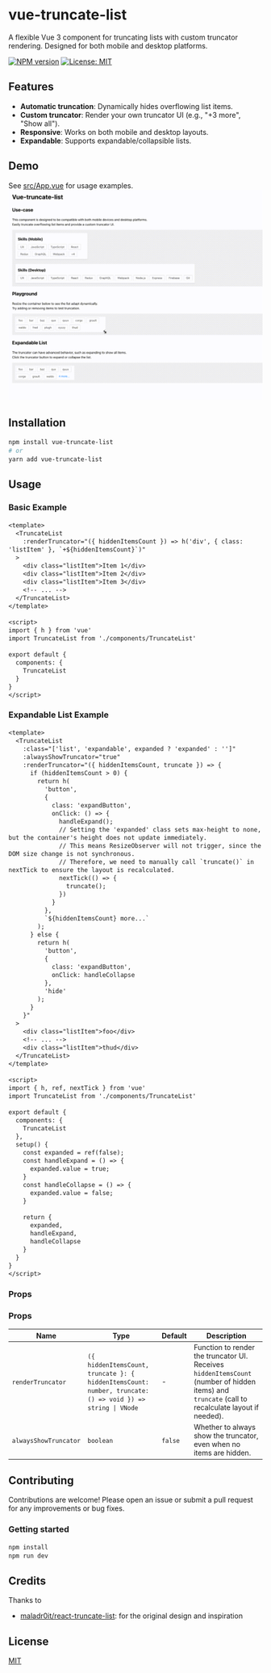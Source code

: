 # vue-truncate-list

A flexible Vue 3 component for truncating lists with custom truncator rendering. Designed for both mobile and desktop platforms.

[![NPM version](https://img.shields.io/npm/v/vue-truncate-list.svg?style=flat)](https://npmjs.com/package/vue-truncate-list)
[![License: MIT](https://img.shields.io/badge/License-MIT-yellow.svg)](./LICENSE)

## Features

- **Automatic truncation**: Dynamically hides overflowing list items.
- **Custom truncator**: Render your own truncator UI (e.g., "+3 more", "Show all").
- **Responsive**: Works on both mobile and desktop layouts.
- **Expandable**: Supports expandable/collapsible lists.

## Demo

See [src/App.vue](src/App.vue) for usage examples.
![demo](./public/demo.gif)

## Installation

```sh
npm install vue-truncate-list
# or
yarn add vue-truncate-list
```

## Usage

### Basic Example

```vue
<template>
  <TruncateList
    :renderTruncator="({ hiddenItemsCount }) => h('div', { class: 'listItem' }, `+${hiddenItemsCount}`)"
  >
    <div class="listItem">Item 1</div>
    <div class="listItem">Item 2</div>
    <div class="listItem">Item 3</div>
    <!-- ... -->
  </TruncateList>
</template>

<script>
import { h } from 'vue'
import TruncateList from './components/TruncateList'

export default {
  components: {
    TruncateList
  }
}
</script>
```

### Expandable List Example

```vue
<template>
  <TruncateList 
    :class="['list', 'expandable', expanded ? 'expanded' : '']" 
    :alwaysShowTruncator="true"
    :renderTruncator="({ hiddenItemsCount, truncate }) => {
      if (hiddenItemsCount > 0) {
        return h(
          'button',
          {
            class: 'expandButton',
            onClick: () => {
              handleExpand();
              // Setting the 'expanded' class sets max-height to none, but the container's height does not update immediately.
              // This means ResizeObserver will not trigger, since the DOM size change is not synchronous.
              // Therefore, we need to manually call `truncate()` in nextTick to ensure the layout is recalculated.
              nextTick(() => {
                truncate();
              })
            }
          },
          `${hiddenItemsCount} more...`
        );
      } else {
        return h(
          'button',
          {
            class: 'expandButton',
            onClick: handleCollapse
          },
          'hide'
        );
      }
    }"
  >
    <div class="listItem">foo</div>
    <!-- ... -->
    <div class="listItem">thud</div>
  </TruncateList>
</template>

<script>
import { h, ref, nextTick } from 'vue'
import TruncateList from './components/TruncateList'

export default {
  components: {
    TruncateList
  },
  setup() {
    const expanded = ref(false);
    const handleExpand = () => {
      expanded.value = true;
    }
    const handleCollapse = () => {
      expanded.value = false;
    }

    return {
      expanded,
      handleExpand,
      handleCollapse
    }
  }
}
</script>
```

### Props

### Props

| Name                  | Type                                                                                                      | Default | Description                                                                                                                                      |
|-----------------------|-----------------------------------------------------------------------------------------------------------|---------|--------------------------------------------------------------------------------------------------------------------------------------------------|
| `renderTruncator`     | `({ hiddenItemsCount, truncate }: { hiddenItemsCount: number, truncate: () => void }) => string \| VNode` | -       | Function to render the truncator UI. Receives `hiddenItemsCount` (number of hidden items) and `truncate` (call to recalculate layout if needed). |
| `alwaysShowTruncator` | `boolean`                                                                                                 | `false` | Whether to always show the truncator, even when no items are hidden.                                                                             |


## Contributing

Contributions are welcome! Please open an issue or submit a pull request for any improvements or bug fixes.

### Getting started
```sh
npm install
npm run dev
```

## Credits

Thanks to
- [maladr0it/react-truncate-list](https://github.com/maladr0it/react-truncate-list): for the original design and inspiration

## License

[MIT](./LICENSE)